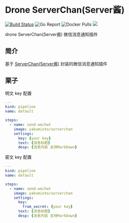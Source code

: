 # Drone ServerChan(Server酱)

[![Build Status](https://drone.mioto.me/api/badges/yakumioto/drone-serverchan/status.svg)](https://drone.mioto.me/yakumioto/drone-serverchan)
![Go Report](https://goreportcard.com/badge/github.com/yakumioto/drone-serverchan)
![Docker Pulls](https://img.shields.io/docker/pulls/yakumioto/drone-serverchan.svg)
[![](https://images.microbadger.com/badges/image/yakumioto/drone-serverchan.svg)](https://microbadger.com/images/yakumioto/drone-serverchan)

drone ServerChan(Server酱) 微信消息通知插件

## 简介

基于 [ServerChan(Server酱)](http://sc.ftqq.com/3.version) 封装的微信消息通知插件

## 栗子

明文 key 配置

```yml
---
kind: pipeline
name: default

steps:
  - name: send-wechat
    image: yakumioto/serverchan
    settings:
      key: {your key}
      text: {消息标题}
      desp: {消息内容 支持MarkDown}
```

密文 key 配置

```yml
---
kind: pipeline
name: default

steps:
  - name: send-wechat
    image: yakumioto/serverchan
    settings:
      key:
        from_secret: {your key}
      text: {消息标题}
      desp: {消息内容 支持MarkDown}
```
